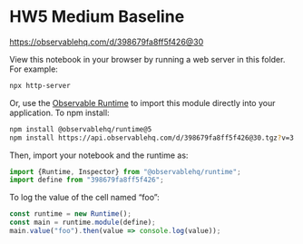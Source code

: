 # HW5 Medium Baseline

https://observablehq.com/d/398679fa8ff5f426@30

View this notebook in your browser by running a web server in this folder. For
example:

~~~sh
npx http-server
~~~

Or, use the [Observable Runtime](https://github.com/observablehq/runtime) to
import this module directly into your application. To npm install:

~~~sh
npm install @observablehq/runtime@5
npm install https://api.observablehq.com/d/398679fa8ff5f426@30.tgz?v=3
~~~

Then, import your notebook and the runtime as:

~~~js
import {Runtime, Inspector} from "@observablehq/runtime";
import define from "398679fa8ff5f426";
~~~

To log the value of the cell named “foo”:

~~~js
const runtime = new Runtime();
const main = runtime.module(define);
main.value("foo").then(value => console.log(value));
~~~
